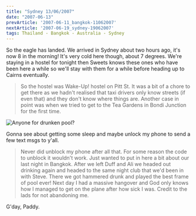 ```yaml
---
title: "Sydney 13/06/2007"
date: "2007-06-13"
prevArticle: '2007-06-11_bangkok-11062007'
nextArticle: '2007-06-19_sydney-19062007'
tags: Thailand - Bangkok - Australia - Sydney
---
```

So the eagle has landed. We arrived in Sydney about two hours ago, it's now 8 in the morning! It's very cold here though, about 7 degrees. We're staying in a hostel for tonight then Sweets knows these ones who have been here a while so we'll stay with them for a while before heading up to Cairns eventually.

> So the hostel was Wake-Up! hostel on Pitt St. It was a bit of a chore to get there as we hadn't realised that taxi drivers only know streets (if even that) and they don't know where things are. Another case in point was when we tried to get to the Tea Gardens in Bondi Junction for the first time.

![Anyone for drunken pool?](/images/P6120688.JPG "Anyone for drunken pool?")

Gonna see about getting some sleep and maybe unlock my phone to send a few text msgs to y'all.

> Never did unblock my phone after all that. For some reason the code to unblock it wouldn't work. Just wanted to put in here a bit about our last night in Bangkok. After we left Duff and Ali we headed out drinking again and headed to the same night club that we'd been in with Steve. There we got hammered drunk and played the best frame of pool ever! Next day I had a massive hangover and God only knows how I managed to get on the plane after how sick I was. Credit to the lads for not abandoning me.


G'day,
Paddy.